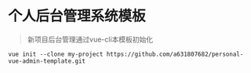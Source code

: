 个人后台管理系统模板
========

> 新项目后台管理通过vue-cli本模板初始化

```
vue init --clone my-project https://github.com/a631807682/personal-vue-admin-template.git
```
